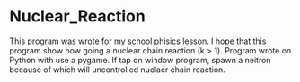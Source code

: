 # Nuclear_Reaction

This program was wrote for my school phisics lesson. I hope that this program show how going a nuclear chain reaction (k > 1).
Program wrote on Python with use a pygame. If tap on window program, spawn a neitron because of which will uncontrolled nuclaer chain reaction.
